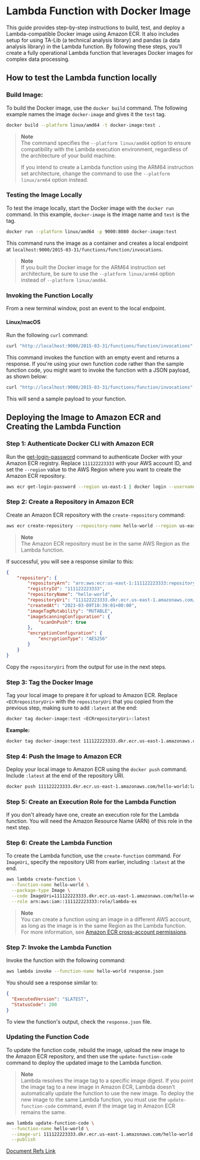 # Lambda Function with Docker Image
This guide provides step-by-step instructions to build, test, and deploy a Lambda-compatible Docker image using Amazon ECR. It also includes setup for using TA-Lib (a technical analysis library) and pandas (a data analysis library) in the Lambda function. By following these steps, you’ll create a fully operational Lambda function that leverages Docker images for complex data processing.



## How to test the Lambda function locally

### Build Image:
To build the Docker image, use the `docker build` command. The following example names the image `docker-image` and gives it the `test` tag.

```bash
docker build --platform linux/amd64 -t docker-image:test .
```

> **Note**  
> The command specifies the `--platform linux/amd64` option to ensure compatibility with the Lambda execution environment, regardless of the architecture of your build machine.  
> 
> If you intend to create a Lambda function using the ARM64 instruction set architecture, change the command to use the `--platform linux/arm64` option instead.


### Testing the Image Locally

To test the image locally, start the Docker image with the `docker run` command. In this example, `docker-image` is the image name and `test` is the tag.

```bash
docker run --platform linux/amd64 -p 9000:8080 docker-image:test
```

This command runs the image as a container and creates a local endpoint at `localhost:9000/2015-03-31/functions/function/invocations`.

> **Note**  
> If you built the Docker image for the ARM64 instruction set architecture, be sure to use the `--platform linux/arm64` option instead of `--platform linux/amd64`.

### Invoking the Function Locally

From a new terminal window, post an event to the local endpoint.

#### Linux/macOS

Run the following `curl` command:

```bash
curl "http://localhost:9000/2015-03-31/functions/function/invocations" -d '{}'
```

This command invokes the function with an empty event and returns a response. If you're using your own function code rather than the sample function code, you might want to invoke the function with a JSON payload, as shown below:

```bash
curl "http://localhost:9000/2015-03-31/functions/function/invocations" -d '{"payload":"hello world!"}'
```
This will send a sample payload to your function.

## Deploying the Image to Amazon ECR and Creating the Lambda Function

### Step 1: Authenticate Docker CLI with Amazon ECR

Run the [get-login-password](https://awscli.amazonaws.com/v2/documentation/api/latest/reference/ecr/get-login-password.html) command to authenticate Docker with your Amazon ECR registry. Replace `111122223333` with your AWS account ID, and set the `--region` value to the AWS Region where you want to create the Amazon ECR repository.

```bash
aws ecr get-login-password --region us-east-1 | docker login --username AWS --password-stdin 111122223333.dkr.ecr.us-east-1.amazonaws.com
```

### Step 2: Create a Repository in Amazon ECR

Create an Amazon ECR repository with the `create-repository` command:

```bash
aws ecr create-repository --repository-name hello-world --region us-east-1 --image-scanning-configuration scanOnPush=true --image-tag-mutability MUTABLE
```

> **Note**  
> The Amazon ECR repository must be in the same AWS Region as the Lambda function.

If successful, you will see a response similar to this:

```json
{
    "repository": {
        "repositoryArn": "arn:aws:ecr:us-east-1:111122223333:repository/hello-world",
        "registryId": "111122223333",
        "repositoryName": "hello-world",
        "repositoryUri": "111122223333.dkr.ecr.us-east-1.amazonaws.com/hello-world",
        "createdAt": "2023-03-09T10:39:01+00:00",
        "imageTagMutability": "MUTABLE",
        "imageScanningConfiguration": {
            "scanOnPush": true
        },
        "encryptionConfiguration": {
            "encryptionType": "AES256"
        }
    }
}
```

Copy the `repositoryUri` from the output for use in the next steps.

### Step 3: Tag the Docker Image

Tag your local image to prepare it for upload to Amazon ECR. Replace `<ECRrepositoryUri>` with the `repositoryUri` that you copied from the previous step, making sure to add `:latest` at the end:

```bash
docker tag docker-image:test <ECRrepositoryUri>:latest
```

**Example:**

```bash
docker tag docker-image:test 111122223333.dkr.ecr.us-east-1.amazonaws.com/hello-world:latest
```

### Step 4: Push the Image to Amazon ECR

Deploy your local image to Amazon ECR using the `docker push` command. Include `:latest` at the end of the repository URI.

```bash
docker push 111122223333.dkr.ecr.us-east-1.amazonaws.com/hello-world:latest
```

### Step 5: Create an Execution Role for the Lambda Function

If you don't already have one, create an execution role for the Lambda function. You will need the Amazon Resource Name (ARN) of this role in the next step.

### Step 6: Create the Lambda Function

To create the Lambda function, use the `create-function` command. For `ImageUri`, specify the repository URI from earlier, including `:latest` at the end.

```bash
aws lambda create-function \
  --function-name hello-world \
  --package-type Image \
  --code ImageUri=111122223333.dkr.ecr.us-east-1.amazonaws.com/hello-world:latest \
  --role arn:aws:iam::111122223333:role/lambda-ex
```

> **Note**  
> You can create a function using an image in a different AWS account, as long as the image is in the same Region as the Lambda function. For more information, see [Amazon ECR cross-account permissions](https://docs.aws.amazon.com/AmazonECR/latest/userguide/repository-policy-examples.html).

### Step 7: Invoke the Lambda Function

Invoke the function with the following command:

```bash
aws lambda invoke --function-name hello-world response.json
```

You should see a response similar to:

```json
{
  "ExecutedVersion": "$LATEST", 
  "StatusCode": 200
}
```

To view the function's output, check the `response.json` file.

### Updating the Function Code

To update the function code, rebuild the image, upload the new image to the Amazon ECR repository, and then use the `update-function-code` command to deploy the updated image to the Lambda function.

> **Note**  
> Lambda resolves the image tag to a specific image digest. If you point the image tag to a new image in Amazon ECR, Lambda doesn’t automatically update the function to use the new image. To deploy the new image to the same Lambda function, you must use the `update-function-code` command, even if the image tag in Amazon ECR remains the same.

```bash
aws lambda update-function-code \
  --function-name hello-world \
  --image-uri 111122223333.dkr.ecr.us-east-1.amazonaws.com/hello-world:latest \
  --publish
```


[Document Refs Link](https://docs.aws.amazon.com/lambda/latest/dg/python-image.html#python-image-instructions)
